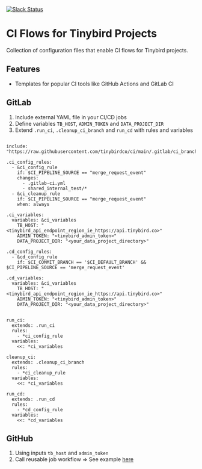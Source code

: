 <p>
  <a href="https://www.tinybird.co/join-our-slack-community"><img alt="Slack Status" src="https://img.shields.io/badge/slack-chat-1FCC83?style=flat&logo=slack"></a>
</p>

# CI Flows for Tinybird Projects

Collection of configuration files that enable CI flows for Tinybird projects. 

## Features

- Templates for popular CI tools like GitHub Actions and GitLab CI

## GitLab

1. Include external YAML file in your CI/CD jobs
2. Define variables `TB_HOST`, `ADMIN_TOKEN` and `DATA_PROJECT_DIR`
3. Extend `.run_ci`, `.cleanup_ci_branch` and `run_cd` with rules and variables

```

include: "https://raw.githubusercontent.com/tinybirdco/ci/main/.gitlab/ci_branching.yaml"

.ci_config_rules:
  - &ci_config_rule
    if: $CI_PIPELINE_SOURCE == "merge_request_event"
    changes:
      - .gitlab-ci.yml
      - shared_internal_test/*
  - &ci_cleanup_rule
    if: $CI_PIPELINE_SOURCE == "merge_request_event"
    when: always

.ci_variables:
  variables: &ci_variables
    TB_HOST: "<tinybird_api_endpoint_region_ie_https://api.tinybird.co>"
    ADMIN_TOKEN: "<tinybird_admin_token>"
    DATA_PROJECT_DIR: "<your_data_project_directory>"
    
.cd_config_rules:
  - &cd_config_rule
    if: $CI_COMMIT_BRANCH == '$CI_DEFAULT_BRANCH' && $CI_PIPELINE_SOURCE == 'merge_request_event'

.cd_variables:
  variables: &ci_variables
    TB_HOST: "<tinybird_api_endpoint_region_ie_https://api.tinybird.co>"
    ADMIN_TOKEN: "<tinybird_admin_token>"
    DATA_PROJECT_DIR: "<your_data_project_directory>"


run_ci:
  extends: .run_ci
  rules:
    - *ci_config_rule
  variables:
    <<: *ci_variables

cleanup_ci:
  extends: .cleanup_ci_branch
  rules:
    - *ci_cleanup_rule
  variables:
    <<: *ci_variables
    
run_cd:
  extends: .run_cd
  rules:
    - *cd_config_rule
  variables:
    <<: *cd_variables

```

## GitHub

1. Using inputs `tb_host` and `admin_token`
2. Call reusable job workflow => See example [here](https://github.com/tinybirdco/ecommerce_data_project/tree/master/.github)
